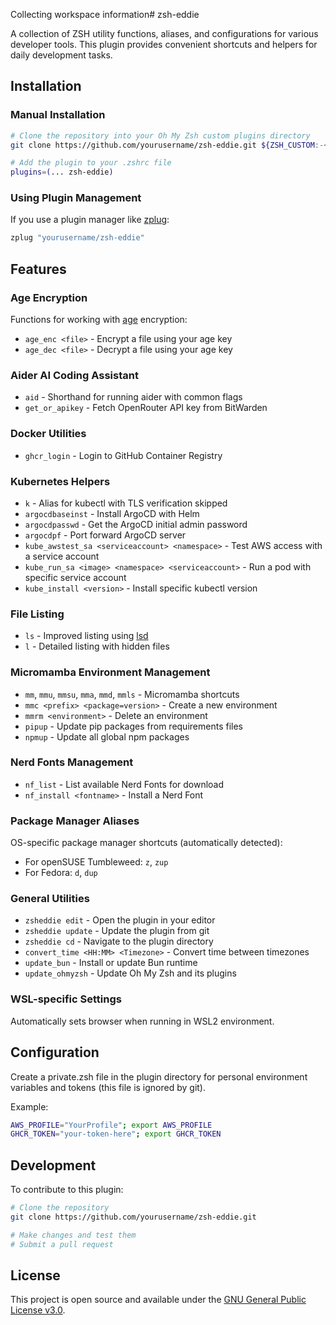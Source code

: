 Collecting workspace information# zsh-eddie

A collection of ZSH utility functions, aliases, and configurations for various developer tools. This plugin provides convenient shortcuts and helpers for daily development tasks.

## Installation

### Manual Installation

```bash
# Clone the repository into your Oh My Zsh custom plugins directory
git clone https://github.com/yourusername/zsh-eddie.git ${ZSH_CUSTOM:-~/.oh-my-zsh/custom}/plugins/zsh-eddie

# Add the plugin to your .zshrc file
plugins=(... zsh-eddie)
```

### Using Plugin Management

If you use a plugin manager like [zplug](https://github.com/zplug/zplug):

```bash
zplug "yourusername/zsh-eddie"
```

## Features

### Age Encryption

Functions for working with [age](https://github.com/FiloSottile/age) encryption:

- `age_enc <file>` - Encrypt a file using your age key
- `age_dec <file>` - Decrypt a file using your age key

### Aider AI Coding Assistant

- `aid` - Shorthand for running aider with common flags
- `get_or_apikey` - Fetch OpenRouter API key from BitWarden

### Docker Utilities

- `ghcr_login` - Login to GitHub Container Registry

### Kubernetes Helpers

- `k` - Alias for kubectl with TLS verification skipped
- `argocdbaseinst` - Install ArgoCD with Helm
- `argocdpasswd` - Get the ArgoCD initial admin password
- `argocdpf` - Port forward ArgoCD server
- `kube_awstest_sa <serviceaccount> <namespace>` - Test AWS access with a service account
- `kube_run_sa <image> <namespace> <serviceaccount>` - Run a pod with specific service account
- `kube_install <version>` - Install specific kubectl version

### File Listing

- `ls` - Improved listing using [lsd](https://github.com/lsd-rs/lsd)
- `l` - Detailed listing with hidden files

### Micromamba Environment Management

- `mm`, `mmu`, `mmsu`, `mma`, `mmd`, `mmls` - Micromamba shortcuts
- `mmc <prefix> <package=version>` - Create a new environment
- `mmrm <environment>` - Delete an environment
- `pipup` - Update pip packages from requirements files
- `npmup` - Update all global npm packages

### Nerd Fonts Management

- `nf_list` - List available Nerd Fonts for download
- `nf_install <fontname>` - Install a Nerd Font

### Package Manager Aliases

OS-specific package manager shortcuts (automatically detected):
- For openSUSE Tumbleweed: `z`, `zup`
- For Fedora: `d`, `dup`

### General Utilities

- `zsheddie edit` - Open the plugin in your editor
- `zsheddie update` - Update the plugin from git
- `zsheddie cd` - Navigate to the plugin directory
- `convert_time <HH:MM> <Timezone>` - Convert time between timezones
- `update_bun` - Install or update Bun runtime
- `update_ohmyzsh` - Update Oh My Zsh and its plugins

### WSL-specific Settings

Automatically sets browser when running in WSL2 environment.

## Configuration

Create a private.zsh file in the plugin directory for personal environment variables and tokens (this file is ignored by git).

Example:
```zsh
AWS_PROFILE="YourProfile"; export AWS_PROFILE
GHCR_TOKEN="your-token-here"; export GHCR_TOKEN
```

## Development

To contribute to this plugin:

```bash
# Clone the repository
git clone https://github.com/yourusername/zsh-eddie.git

# Make changes and test them
# Submit a pull request
```

## License

This project is open source and available under the [GNU General Public License v3.0](LICENSE).